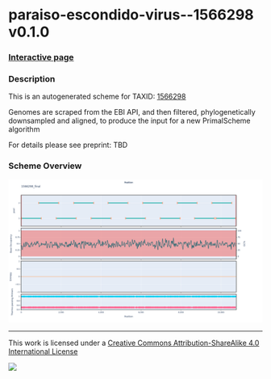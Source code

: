 # paraiso-escondido-virus--1566298 v0.1.0

### [Interactive page](https://chrisgkent.github.io/schemes/paraiso-escondido-virus--1566298-1000-v0.1.0)

### Description

This is an autogenerated scheme for TAXID: [1566298](https://www.ncbi.nlm.nih.gov/Taxonomy/Browser/wwwtax.cgi?mode=Info&id=1566298&lvl=3&lin=f&keep=1&srchmode=1&unlock)

Genomes are scraped from the EBI API, and then filtered, phylogenetically downsampled and aligned, to produce the input for a new PrimalScheme algorithm

For details please see preprint: TBD

### Scheme Overview

![Alt text](work/1566298_final.png '1566298_final.png')

------------------------------------------------------------------------

This work is licensed under a [Creative Commons Attribution-ShareAlike 4.0 International License](http://creativecommons.org/licenses/by-sa/4.0/) 

![](https://i.creativecommons.org/l/by-sa/4.0/88x31.png)